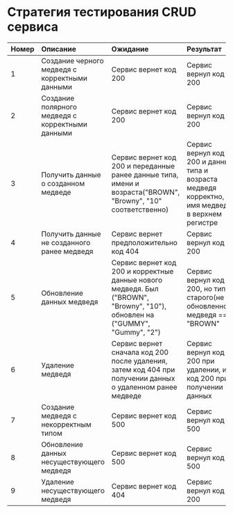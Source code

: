 # Стратегия тестирования CRUD сервиса
| Номер | Описание                                         | Ожидание                                                                                                                     | Результат                                                                                           | Статус     |
|:------|:-------------------------------------------------|:-----------------------------------------------------------------------------------------------------------------------------|:----------------------------------------------------------------------------------------------------|:-----------|
| 1     | Создание черного медведя с корректными данными   | Сервис вернет код 200                                                                                                        | Сервис вернул код 200                                                                               | Пройден    |
| 2     | Создание полярного медведя с корректными данными | Сервис вернет код 200                                                                                                        | Сервис вернул код 200                                                                               | Пройден    |
| 3     | Получить данные о созданном медведе              | Сервис вернет код 200 и переданные ранее данные типа, имени и возраста("BROWN", "Browny", "10" соответственно)               | Сервис вернул код 200 и данные типа и возраста медведя корректно, но имя медведя в верхнем регистре | Не пройден |
| 4     | Получить данные не созданного ранее медведя      | Сервис вернет предположительно код 404                                                                                       | Сервис вернул код 200                                                                               | Не пройден |
| 5     | Обновление данных медведя                        | Сервис вернет код 200 и корректные данные нового медведя. Был ("BROWN", "Browny", "10"), обновлен на ("GUMMY", "Gummy", "2") | Сервис вернул код 200, но тип старого(не обновленного) медведя == "BROWN"                           | Не пройден |
| 6     | Удаление медведя                                 | Сервис вернет сначала код 200 после удаления, затем код 404 при получении данных о удаленном ранее медведе                   | Сервис вернул код 200 при удалении, и код 200 при получении данных                                  | Не пройден |
| 7     | Создание медведя с некорректным типом            | Сервис вернет код 500                                                                                                        | Сервис вернул код 500                                                                               | Пройден    |
| 8     | Обновление данных несуществующего медведя        | Сервис вернет код 500                                                                                                        | Сервис вернул код 500                                                                               | Пройден    |
| 9     | Удаление несуществующего медведя                 | Сервис вернет код 404                                                                                                        | Сервис вернул код 200                                                                               | Не пройден |


